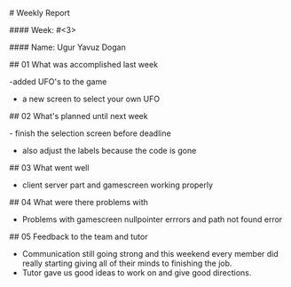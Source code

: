 \# Weekly Report

\#### Week: #&lt;3&gt;

\#### Name: Ugur Yavuz Dogan

\## 01 What was accomplished last week

\-added UFO's to the game

- a new screen to select your own UFO

\## 02 What's planned until next week

\- finish the selection screen before deadline
- also adjust the labels because the code is gone 

\## 03 What went well

- client server part and gamescreen working properly

\## 04 What were there problems with

- Problems with gamescreen nullpointer errrors and path not found error

\## 05 Feedback to the team and tutor

- Communication still going strong and this weekend every member did really starting giving all of their minds to finishing the job.
- Tutor gave us good ideas to work on and give good directions.
